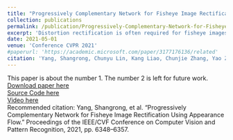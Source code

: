 ```yaml
---
title: "Progressively Complementary Network for Fisheye Image Rectification Using Appearance Flow"
collection: publications
permalink: /publication/Progressively-Complementary-Network-for-Fisheye-Image-Rectification-Using-Appearance-Flow
excerpt: 'Distortion rectification is often required for fisheye images. The generation-based method is one mainstream solution due to its label-free property, but its naive skip-connection and overburdened decoder will cause blur and incomplete correction. First, the skip-connection directly transfers the image features, which may introduce distortion and cause incomplete correction. Second, the decoder is overburdened during simultaneously reconstructing the content and structure of the image, resulting in vague performance. To solve these two problems, in this paper, we focus on the interpretable correction mechanism of the distortion rectification network and propose a feature-level correction scheme. We embed a correction layer in skip-connection and leverage the appearance flows in different layers to pre-correct the image features. Consequently, the decoder can easily reconstruct a plausible result with the remaining distortion-less information. In addition, we propose a parallel complementary structure. It effectively reduces the burden of the decoder by separating content reconstruction and structure correction. Subjective and objective experiment results on different datasets demonstrate the superiority of our method.'
date: 2021-05-01
venue: 'Conference CVPR 2021'
#paperurl: 'https://academic.microsoft.com/paper/3177176136/related'
citation: 'Yang, Shangrong, Chunyu Lin, Kang Liao, Chunjie Zhang, Yao Zhao. “Progressively Complementary Network for Fisheye Image Rectification Using Appearance Flow.” Proceedings of the IEEE/CVF Conference on Computer Vision and Pattern Recognition, 2021, pp. 6348–6357'
---
```

This paper is about the number 1. The number 2 is left for future work.  
[Download paper here](https://academic.microsoft.com/paper/3177176136/related)  
[Source Code here](https://github.com/uof1745-cmd/PCN)  
[Video here](https://0633e92166c0a27ea1aa-ab47878a9e45eb9e2f15be38a59f867e.ssl.cf1.rackcdn.com/TFCCYRWN-1702876-1339891-Upload-1622383153.mp4)  
Recommended citation: Yang, Shangrong, et al. “Progressively Complementary Network for Fisheye Image Rectification Using Appearance Flow.” Proceedings of the IEEE/CVF Conference on Computer Vision and Pattern Recognition, 2021, pp. 6348–6357.  

